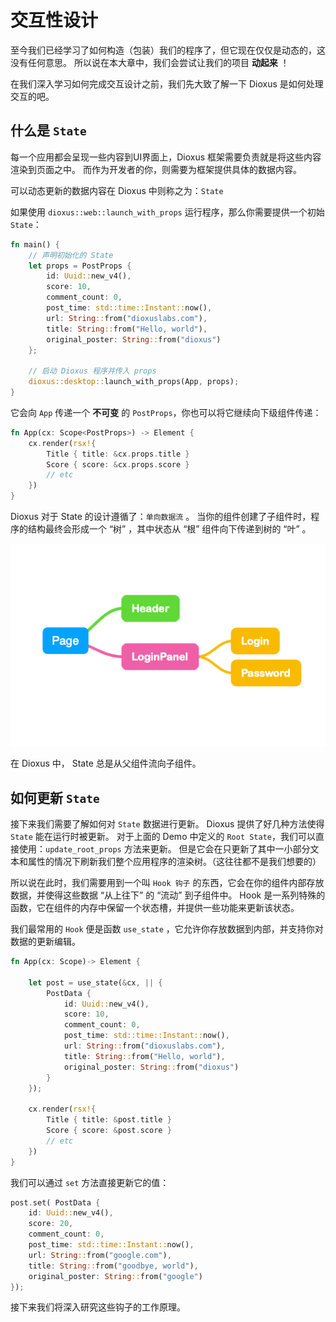# 交互性设计

至今我们已经学习了如何构造（包装）我们的程序了，但它现在仅仅是动态的，这没有任何意思。
所以说在本大章中，我们会尝试让我们的项目 **动起来** ！

在我们深入学习如何完成交互设计之前，我们先大致了解一下 Dioxus 是如何处理交互的吧。

## 什么是 `State`

每一个应用都会呈现一些内容到UI界面上，Dioxus 框架需要负责就是将这些内容渲染到页面之中。
而作为开发者的你，则需要为框架提供具体的数据内容。

可以动态更新的数据内容在 Dioxus 中则称之为：`State`

如果使用 `dioxus::web::launch_with_props` 运行程序，那么你需要提供一个初始 `State`：

```rust
fn main() {
    // 声明初始化的 State
    let props = PostProps {
        id: Uuid::new_v4(),
        score: 10,
        comment_count: 0,
        post_time: std::time::Instant::now(),
        url: String::from("dioxuslabs.com"),
        title: String::from("Hello, world"),
        original_poster: String::from("dioxus")
    };

    // 启动 Dioxus 程序并传入 props
    dioxus::desktop::launch_with_props(App, props);
}
```

它会向 `App` 传递一个 **不可变** 的 `PostProps`，你也可以将它继续向下级组件传递：

```rust
fn App(cx: Scope<PostProps>) -> Element {
    cx.render(rsx!{
        Title { title: &cx.props.title }
        Score { score: &cx.props.score }
        // etc
    })
}
```

Dioxus 对于 State 的设计遵循了：`单向数据流` 。
当你的组件创建了子组件时，程序的结构最终会形成一个 “树” ，其中状态从 “根” 组件向下传递到树的 “叶” 。

![component_tree](../../assets/component_tree.png)

在 Dioxus 中， State 总是从父组件流向子组件。

## 如何更新 `State`

接下来我们需要了解如何对 `State` 数据进行更新。
Dioxus 提供了好几种方法使得 `State` 能在运行时被更新。
对于上面的 Demo 中定义的 `Root State`，我们可以直接使用：`update_root_props` 方法来更新。
但是它会在只更新了其中一小部分文本和属性的情况下刷新我们整个应用程序的渲染树。（这往往都不是我们想要的）

所以说在此时，我们需要用到一个叫 `Hook 钩子` 的东西，它会在你的组件内部存放数据，并使得这些数据 “从上往下” 的 “流动” 到子组件中。
Hook 是一系列特殊的函数，它在组件的内存中保留一个状态槽，并提供一些功能来更新该状态。

我们最常用的 `Hook` 便是函数 `use_state` ，它允许你存放数据到内部，并支持你对数据的更新编辑。

```rust
fn App(cx: Scope)-> Element {

    let post = use_state(&cx, || {
        PostData {
            id: Uuid::new_v4(),
            score: 10,
            comment_count: 0,
            post_time: std::time::Instant::now(),
            url: String::from("dioxuslabs.com"),
            title: String::from("Hello, world"),
            original_poster: String::from("dioxus")
        }        
    });

    cx.render(rsx!{
        Title { title: &post.title }
        Score { score: &post.score }
        // etc
    })   
}
```

我们可以通过 `set` 方法直接更新它的值：

```rust
post.set( PostData {
    id: Uuid::new_v4(),
    score: 20,
    comment_count: 0,
    post_time: std::time::Instant::now(),
    url: String::from("google.com"),
    title: String::from("goodbye, world"),
    original_poster: String::from("google")
});
```

接下来我们将深入研究这些钩子的工作原理。